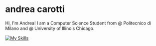 # andrea carotti

Hi, I'm Andrea!
I am a Computer Science Student from @ Politecnico di Milano and @ University of Illinois Chicago.

[![My Skills](https://skillicons.dev/icons?i=c,dart,flutter,go,grafana,java,eclipse,js,ocaml,py,sqlite,html,mongodb,mysql,figma)](https://skillicons.dev)
